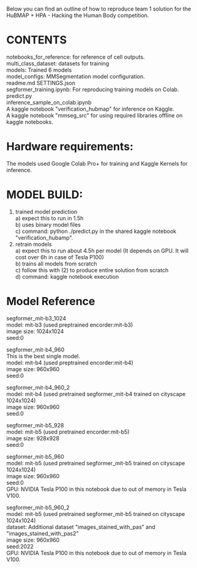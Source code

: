 Below you can find an outline of how to reproduce team 1 solution for the HuBMAP + HPA - Hacking the Human Body competition.  

# CONTENTS  
notebooks_for_reference: for reference of cell outputs.  
multi_class_dataset: datasets for training  
models: Trained 6 models  
model_configs: MMSegmentation model configuration.  
readme.md
SETTINGS.json  
segformer_training.ipynb: For reproducing training models on Colab.  
predict.py  
inference_sample_on_colab.ipynb  
A kaggle notebook "verification_hubmap" for inference on Kaggle.  
A kaggle notebook "mmseg_src" for using required libraries offline on kaggle notebooks. 
  
# Hardware requirements:  
The models used Google Colab Pro+ for training and Kaggle Kernels for inference.
  
# MODEL BUILD:  
1) trained model prediction  
    a) expect this to run in 1.5h  
    b) uses binary model files  
    c) command: python ./predict.py in the shared kaggle notebook "verification_hubamp".  
2) retrain models  
    a) expect this to run about 4.5h per model (It depends on GPU. It will cost over 6h in case of Tesla P100)  
    b) trains all models from scratch  
    c) follow this with (2) to produce entire solution from scratch  
    d) command: kaggle notebook execution  
  
# Model Reference  
  
segformer_mit-b3_1024  
model: mit-b3 (used preptrained encorder:mit-b3)  
image size: 1024x1024  
seed:0  
  
segformer_mit-b4_960  
This is the best single model.   
model: mit-b4 (used preptrained encorder:mit-b4)  
image size: 960x960  
seed:0  

segformer_mit-b4_960_2  
model: mit-b4 (used pretrained segformer_mit-b4 trained on cityscape 1024x1024)  
image size: 960x960  
seed:0  
  
segformer_mit-b5_928  
model: mit-b5 (used pretrained encorder:mit-b5)  
image size: 928x928  
seed:0  

segformer_mit-b5_960  
model: mit-b5 (used pretrained segformer_mit-b5 trained on cityscape 1024x1024)  
image size: 960x960  
seed:0  
GPU: NVIDIA Tesla P100 in this notebook due to out of memory in Tesla V100.   
  
segformer_mit-b5_960_2  
model: mit-b5 (used pretrained segformer_mit-b5 trained on cityscape 1024x1024)  
dataset: Additional dataset "images_stained_with_pas" and "images_stained_with_pas2"  
image size: 960x960  
seed:2022  
GPU: NVIDIA Tesla P100 in this notebook due to out of memory in Tesla V100.  
